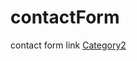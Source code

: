 # contactForm
contact form link
[Category2](https://dinamickadevelopment.github.io/contactForm/category2/index.html)
